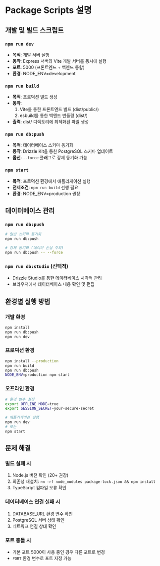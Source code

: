 # Package Scripts 설명

## 개발 및 빌드 스크립트

### `npm run dev`
- **목적**: 개발 서버 실행
- **동작**: Express 서버와 Vite 개발 서버를 동시에 실행
- **포트**: 5000 (프론트엔드 + 백엔드 통합)
- **환경**: NODE_ENV=development

### `npm run build`
- **목적**: 프로덕션 빌드 생성
- **동작**: 
  1. Vite를 통한 프론트엔드 빌드 (dist/public/)
  2. esbuild를 통한 백엔드 번들링 (dist/)
- **출력**: dist/ 디렉토리에 최적화된 파일 생성

### `npm run db:push`
- **목적**: 데이터베이스 스키마 동기화
- **동작**: Drizzle Kit을 통한 PostgreSQL 스키마 업데이트
- **옵션**: `--force` 플래그로 강제 동기화 가능

### `npm start`
- **목적**: 프로덕션 환경에서 애플리케이션 실행
- **전제조건**: `npm run build` 선행 필요
- **환경**: NODE_ENV=production 권장

## 데이터베이스 관리

### `npm run db:push`
```bash
# 일반 스키마 동기화
npm run db:push

# 강제 동기화 (데이터 손실 주의)
npm run db:push -- --force
```

### `npm run db:studio` (선택적)
- Drizzle Studio를 통한 데이터베이스 시각적 관리
- 브라우저에서 데이터베이스 내용 확인 및 편집

## 환경별 실행 방법

### 개발 환경
```bash
npm install
npm run db:push
npm run dev
```

### 프로덕션 환경
```bash
npm install --production
npm run build
npm run db:push
NODE_ENV=production npm start
```

### 오프라인 환경
```bash
# 환경 변수 설정
export OFFLINE_MODE=true
export SESSION_SECRET=your-secure-secret

# 애플리케이션 실행
npm run dev
# 또는
npm start
```

## 문제 해결

### 빌드 실패 시
1. Node.js 버전 확인 (20+ 권장)
2. 의존성 재설치: `rm -rf node_modules package-lock.json && npm install`
3. TypeScript 컴파일 오류 확인

### 데이터베이스 연결 실패 시
1. DATABASE_URL 환경 변수 확인
2. PostgreSQL 서버 상태 확인
3. 네트워크 연결 상태 확인

### 포트 충돌 시
- 기본 포트 5000이 사용 중인 경우 다른 포트로 변경
- `PORT` 환경 변수로 포트 지정 가능